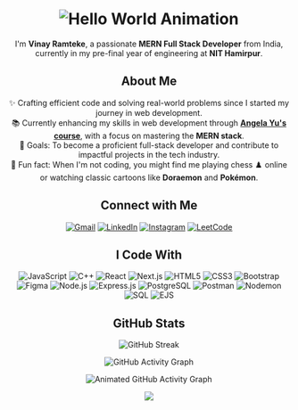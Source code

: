 
<h1 align="center">
  <img src="https://user-images.githubusercontent.com/98453503/230014488-4ff614d7-a507-47c6-bdf7-ecf35cc1691f.gif" alt="Hello World Animation" />
</h1>

<p align="center">
  I'm <strong>Vinay Ramteke</strong>, a passionate <strong>MERN Full Stack Developer</strong> from India, currently in my pre-final year of engineering at <strong>NIT Hamirpur</strong>.
</p>

<h2 align="center">About Me</h2>

<p align="center">
  ✨ Crafting efficient code and solving real-world problems since I started my journey in web development.<br>
  📚 Currently enhancing my skills in web development through <a href="https://www.udemy.com/course/the-complete-web-development-bootcamp/" target="_blank"><strong>Angela Yu's course</strong></a>, with a focus on mastering the <strong>MERN stack</strong>.<br>
  🎯 Goals: To become a proficient full-stack developer and contribute to impactful projects in the tech industry.<br>
  🎲 Fun fact: When I'm not coding, you might find me playing chess ♟️ online or watching classic cartoons like <strong>Doraemon</strong> and <strong>Pokémon</strong>.
</p>

<h2 align="center">Connect with Me</h2>

<p align="center">
  <a href="mailto:vinayramteke.nith@gmail.com"><img src="https://img.shields.io/badge/e--mail-D14836.svg?style=for-the-badge&logo=GMail&logoColor=white" alt="Gmail" /></a>
  <a href="https://www.linkedin.com/in/vinay-ramteke" target="_blank"><img src="https://img.shields.io/badge/linkedin-0077B5.svg?style=for-the-badge&logo=linkedin&logoColor=white" alt="LinkedIn" /></a>
  <a href="https://www.instagram.com/vinay_r04/" target="_blank"><img src="https://img.shields.io/badge/instagram-E4405F.svg?style=for-the-badge&logo=instagram&logoColor=white" alt="Instagram" /></a>
  <a href="https://leetcode.com/u/vinay_ramteke/" target="_blank"><img src="https://img.shields.io/badge/leetcode-FFA116.svg?style=for-the-badge&logo=leetcode&logoColor=white" alt="LeetCode" /></a>
</p>

<h2 align="center">I Code With</h2>

<p align="center">
  <!-- Programming Languages -->
  <img src="https://img.shields.io/badge/JavaScript-F7DF1E?style=for-the-badge&logo=javascript&logoColor=black" alt="JavaScript" />
  <img src="https://img.shields.io/badge/C++-00599C?style=for-the-badge&logo=c%2b%2b&logoColor=white" alt="C++" />
  
  <!-- Frontend Development -->
  <img src="https://img.shields.io/badge/React-61DAFB?style=for-the-badge&logo=react&logoColor=black" alt="React" />
  <img src="https://img.shields.io/badge/Next.js-000000?style=for-the-badge&logo=next.js&logoColor=white" alt="Next.js" />
  <img src="https://img.shields.io/badge/HTML5-E34F26?style=for-the-badge&logo=html5&logoColor=white" alt="HTML5" />
  <img src="https://img.shields.io/badge/CSS3-1572B6?style=for-the-badge&logo=css3&logoColor=white" alt="CSS3" />
  <img src="https://img.shields.io/badge/Bootstrap-563D7C?style=for-the-badge&logo=bootstrap&logoColor=white" alt="Bootstrap" />
  <img src="https://img.shields.io/badge/Figma-F24E1E?style=for-the-badge&logo=figma&logoColor=white" alt="Figma" />
  
  <!-- Backend Development -->
  <img src="https://img.shields.io/badge/Node.js-339933?style=for-the-badge&logo=node.js&logoColor=white" alt="Node.js" />
  <img src="https://img.shields.io/badge/Express.js-000000?style=for-the-badge&logo=express&logoColor=white" alt="Express.js" />
  <img src="https://img.shields.io/badge/PostgreSQL-336791?style=for-the-badge&logo=postgresql&logoColor=white" alt="PostgreSQL" />

  <!-- Additional Tools -->
  <img src="https://img.shields.io/badge/Postman-FF6C37?style=for-the-badge&logo=postman&logoColor=white" alt="Postman" />
  <img src="https://img.shields.io/badge/Nodemon-76D04B?style=for-the-badge&logo=nodemon&logoColor=white" alt="Nodemon" />
  <img src="https://img.shields.io/badge/SQL-4479A1?style=for-the-badge&logo=sqlite&logoColor=white" alt="SQL" />
  <img src="https://img.shields.io/badge/EJS-8BC0D0?style=for-the-badge&logo=ejs&logoColor=black" alt="EJS" />
</p>

<h2 align="center">GitHub Stats</h2>

<p align="center">
  <img src="https://github-readme-streak-stats.herokuapp.com?user=vinayramteke&theme=blueberry&hide_border=true" alt="GitHub Streak" />
</p>

<p align="center">
  <img src="https://github-readme-activity-graph.vercel.app/graph?username=vinayramteke&theme=react-dark&hide_border=true" alt="GitHub Activity Graph" />
</p>

<p align="center">
  <img src="https://github-readme-activity-graph.vercel.app/graph?username=vinayramteke&bg_color=0d1117&color=58a6ff&line=58a6ff&point=444c56&area_color=2d333b&title_color=ffffff&area=true&hide_border=true" alt="Animated GitHub Activity Graph" />
</p>

<p align="center">
  <img src="https://capsule-render.vercel.app/api?type=waving&color=gradient&height=60&section=footer&width=100%" />
</p>
